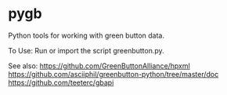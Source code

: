 # pygb
Python tools for working with green button data.

To Use:
Run or import the script greenbutton.py.

See also:
https://github.com/GreenButtonAlliance/hpxml
https://github.com/asciiphil/greenbutton-python/tree/master/doc
https://github.com/teeterc/gbapi


